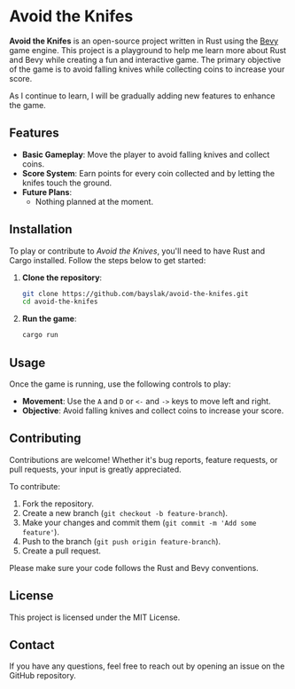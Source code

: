 
# Avoid the Knifes

**Avoid the Knifes** is an open-source project written in Rust using the [Bevy](https://bevyengine.org/) game engine. This project is a playground to help me learn more about Rust and Bevy while creating a fun and interactive game. The primary objective of the game is to avoid falling knives while collecting coins to increase your score. 

As I continue to learn, I will be gradually adding new features to enhance the game.

## Features

- **Basic Gameplay**: Move the player to avoid falling knives and collect coins.
- **Score System**: Earn points for every coin collected and by letting the knifes touch the ground.
- **Future Plans**: 
  - Nothing planned at the moment. 

## Installation

To play or contribute to *Avoid the Knives*, you'll need to have Rust and Cargo installed. Follow the steps below to get started:

1. **Clone the repository**:
   ```bash
   git clone https://github.com/bayslak/avoid-the-knifes.git
   cd avoid-the-knifes
   ```
   
2. **Run the game**:
   ```bash
   cargo run
   ```

## Usage

Once the game is running, use the following controls to play:

- **Movement**: Use the `A` and `D` or `<-` and `->` keys to move left and right.
- **Objective**: Avoid falling knives and collect coins to increase your score.

## Contributing

Contributions are welcome! Whether it's bug reports, feature requests, or pull requests, your input is greatly appreciated.

To contribute:

1. Fork the repository.
2. Create a new branch (`git checkout -b feature-branch`).
3. Make your changes and commit them (`git commit -m 'Add some feature'`).
4. Push to the branch (`git push origin feature-branch`).
5. Create a pull request.

Please make sure your code follows the Rust and Bevy conventions.

## License

This project is licensed under the MIT License.

## Contact

If you have any questions, feel free to reach out by opening an issue on the GitHub repository.
